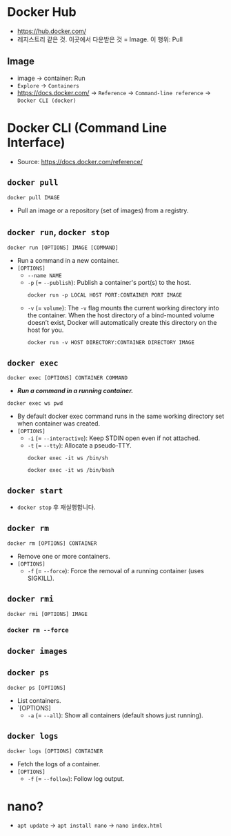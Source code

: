 # Docker Hub
- https://hub.docker.com/
- 레지스트리 같은 것. 이곳에서 다운받은 것 = Image. 이 행위: Pull
## Image
- image -> container: Run
- `Explore` -> `Containers`
- https://docs.docker.com/ -> `Reference` -> `Command-line reference` -> `Docker CLI (docker)`

# Docker CLI (Command Line Interface)
- Source: https://docs.docker.com/reference/
## `docker pull`
```
docker pull IMAGE
```
- Pull an image or a repository (set of images) from a registry.
## `docker run`, `docker stop`
```
docker run [OPTIONS] IMAGE [COMMAND]
```
- Run a command in a new container.
- `[OPTIONS]`
	- `--name NAME`
	- `-p` (= `--publish`): Publish a container's port(s) to the host.
		```
		docker run -p LOCAL HOST PORT:CONTAINER PORT IMAGE
		```
	- `-v` (= `volume`): The `-v` flag mounts the current working directory into the container. When the host directory of a bind-mounted volume doesn’t exist, Docker will automatically create this directory on the host for you.
		```
		docker run -v HOST DIRECTORY:CONTAINER DIRECTORY IMAGE
		```
## `docker exec`
```
docker exec [OPTIONS] CONTAINER COMMAND
```
- ***Run a command in a running container.***
```
docker exec ws pwd
```
- By default docker exec command runs in the same working directory set when container was created.
- `[OPTIONS]`
	- `-i` (= `--interactive`):	Keep STDIN open even if not attached.
	- `-t` (= `--tty`): Allocate a pseudo-TTY.
		```
		docker exec -it ws /bin/sh
		```
		```
		docker exec -it ws /bin/bash
		```
## `docker start`
- `docker stop` 후 재실행합니다.
## `docker rm`
```
docker rm [OPTIONS] CONTAINER
```
- Remove one or more containers.
- `[OPTIONS]`
	- `-f` (= `--force`): Force the removal of a running container (uses SIGKILL).
## `docker rmi`
```
docker rmi [OPTIONS] IMAGE
```
### `docker rm --force`
## `docker images`
## `docker ps`
```
docker ps [OPTIONS]
```
- List containers.
- `[OPTIONS]
	- `-a` (= `--all`): Show all containers (default shows just running).
## `docker logs`
```
docker logs [OPTIONS] CONTAINER
```
- Fetch the logs of a container.
- `[OPTIONS]`
	- `-f` (= `--follow`): 	Follow log output.
	
# nano?
- `apt update` -> `apt install nano` -> `nano index.html`